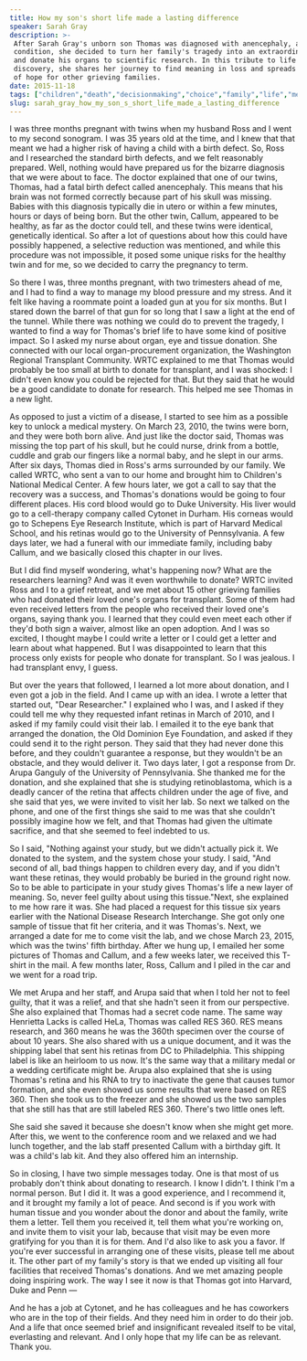 ```yaml
---
title: How my son's short life made a lasting difference
speaker: Sarah Gray
description: >-
 After Sarah Gray's unborn son Thomas was diagnosed with anencephaly, a terminal
 condition, she decided to turn her family's tragedy into an extraordinary gift
 and donate his organs to scientific research. In this tribute to life and
 discovery, she shares her journey to find meaning in loss and spreads a message
 of hope for other grieving families.
date: 2015-11-18
tags: ["children","death","decisionmaking","choice","family","life","medical-research","medicine","parenting","science","tedmed"]
slug: sarah_gray_how_my_son_s_short_life_made_a_lasting_difference
---
```


I was three months pregnant with twins when my husband Ross and I went to my second
sonogram. I was 35 years old at the time, and I knew that that meant we had a higher risk
of having a child with a birth defect. So, Ross and I researched the standard birth
defects, and we felt reasonably prepared. Well, nothing would have prepared us for the
bizarre diagnosis that we were about to face. The doctor explained that one of our twins,
Thomas, had a fatal birth defect called anencephaly. This means that his brain was not
formed correctly because part of his skull was missing. Babies with this diagnosis
typically die in utero or within a few minutes, hours or days of being born. But the other
twin, Callum, appeared to be healthy, as far as the doctor could tell, and these twins
were identical, genetically identical. So after a lot of questions about how this could
have possibly happened, a selective reduction was mentioned, and while this procedure was
not impossible, it posed some unique risks for the healthy twin and for me, so we decided
to carry the pregnancy to term.

So there I was, three months pregnant, with two trimesters ahead of me, and I had to find
a way to manage my blood pressure and my stress. And it felt like having a roommate point
a loaded gun at you for six months. But I stared down the barrel of that gun for so long
that I saw a light at the end of the tunnel. While there was nothing we could do to
prevent the tragedy, I wanted to find a way for Thomas's brief life to have some kind of
positive impact. So I asked my nurse about organ, eye and tissue donation. She connected
with our local organ-procurement organization, the Washington Regional Transplant
Community. WRTC explained to me that Thomas would probably be too small at birth to donate
for transplant, and I was shocked: I didn't even know you could be rejected for that. But
they said that he would be a good candidate to donate for research. This helped me see
Thomas in a new light.

As opposed to just a victim of a disease, I started to see him as a possible key to unlock
a medical mystery. On March 23, 2010, the twins were born, and they were both born alive.
And just like the doctor said, Thomas was missing the top part of his skull, but he could
nurse, drink from a bottle, cuddle and grab our fingers like a normal baby, and he slept
in our arms. After six days, Thomas died in Ross's arms surrounded by our family. We called
WRTC, who sent a van to our home and brought him to Children's National Medical Center. A
few hours later, we got a call to say that the recovery was a success, and Thomas's
donations would be going to four different places. His cord blood would go to Duke
University. His liver would go to a cell-therapy company called Cytonet in Durham. His
corneas would go to Schepens Eye Research Institute, which is part of Harvard Medical
School, and his retinas would go to the University of Pennsylvania. A few days later, we
had a funeral with our immediate family, including baby Callum, and we basically closed
this chapter in our lives.

But I did find myself wondering, what's happening now? What are the researchers learning?
And was it even worthwhile to donate? WRTC invited Ross and I to a grief retreat, and we
met about 15 other grieving families who had donated their loved one's organs for
transplant. Some of them had even received letters from the people who received their
loved one's organs, saying thank you. I learned that they could even meet each other if
they'd both sign a waiver, almost like an open adoption. And I was so excited, I thought
maybe I could write a letter or I could get a letter and learn about what happened. But I
was disappointed to learn that this process only exists for people who donate for
transplant. So I was jealous. I had transplant envy, I guess.

But over the years that followed, I learned a lot more about donation, and I even got a
job in the field. And I came up with an idea. I wrote a letter that started out, "Dear
Researcher." I explained who I was, and I asked if they could tell me why they requested
infant retinas in March of 2010, and I asked if my family could visit their lab. I emailed
it to the eye bank that arranged the donation, the Old Dominion Eye Foundation, and asked
if they could send it to the right person. They said that they had never done this before,
and they couldn't guarantee a response, but they wouldn't be an obstacle, and they would
deliver it. Two days later, I got a response from Dr. Arupa Ganguly of the University of
Pennsylvania. She thanked me for the donation, and she explained that she is studying
retinoblastoma, which is a deadly cancer of the retina that affects children under the age
of five, and she said that yes, we were invited to visit her lab. So next we talked on the
phone, and one of the first things she said to me was that she couldn't possibly imagine
how we felt, and that Thomas had given the ultimate sacrifice, and that she seemed to feel
indebted to us.

So I said, "Nothing against your study, but we didn't actually pick it. We donated to the
system, and the system chose your study. I said, "And second of all, bad things happen to
children every day, and if you didn't want these retinas, they would probably be buried in
the ground right now. So to be able to participate in your study gives Thomas's life a new
layer of meaning. So, never feel guilty about using this tissue."Next, she explained to me
how rare it was. She had placed a request for this tissue six years earlier with the
National Disease Research Interchange. She got only one sample of tissue that fit her
criteria, and it was Thomas's. Next, we arranged a date for me to come visit the lab, and
we chose March 23, 2015, which was the twins' fifth birthday. After we hung up, I emailed
her some pictures of Thomas and Callum, and a few weeks later, we received this T-shirt in
the mail. A few months later, Ross, Callum and I piled in the car and we went for a road
trip.

We met Arupa and her staff, and Arupa said that when I told her not to feel guilty, that
it was a relief, and that she hadn't seen it from our perspective. She also explained that
Thomas had a secret code name. The same way Henrietta Lacks is called HeLa, Thomas was
called RES 360. RES means research, and 360 means he was the 360th specimen over the
course of about 10 years. She also shared with us a unique document, and it was the
shipping label that sent his retinas from DC to Philadelphia. This shipping label is like
an heirloom to us now. It's the same way that a military medal or a wedding certificate
might be. Arupa also explained that she is using Thomas's retina and his RNA to try to
inactivate the gene that causes tumor formation, and she even showed us some results that
were based on RES 360. Then she took us to the freezer and she showed us the two samples
that she still has that are still labeled RES 360. There's two little ones
left.

She said she saved it because she doesn't know when she might get more. After this, we
went to the conference room and we relaxed and we had lunch together, and the lab staff
presented Callum with a birthday gift. It was a child's lab kit. And they also offered him
an internship.

So in closing, I have two simple messages today. One is that most of us probably don't
think about donating to research. I know I didn't. I think I'm a normal person. But I did
it. It was a good experience, and I recommend it, and it brought my family a lot of peace.
And second is if you work with human tissue and you wonder about the donor and about the
family, write them a letter. Tell them you received it, tell them what you're working on,
and invite them to visit your lab, because that visit may be even more gratifying for you
than it is for them. And I'd also like to ask you a favor. If you're ever successful in
arranging one of these visits, please tell me about it. The other part of my family's story
is that we ended up visiting all four facilities that received Thomas's donations. And we
met amazing people doing inspiring work. The way I see it now is that Thomas got into
Harvard, Duke and Penn —

And he has a job at Cytonet, and he has colleagues and he has coworkers who are in the top
of their fields. And they need him in order to do their job. And a life that once seemed
brief and insignificant revealed itself to be vital, everlasting and relevant. And I only
hope that my life can be as relevant. Thank you.

<!--
ad_duration=3.33
comment_count=28
event="TEDMED 2015"
external_start_time=0
has_talk_citation=0
intro_duration=11.82
is_subtitle_required="False"
is_talk_featured="True"
language="en"
language_swap="False"
native_language="en"
number_of_related_talks=6
number_of_speakers=1
number_of_subtitled_videos=29
number_of_tags=11
number_of_talk_download_languages=30
number_of_talk_more_resources=1
number_of_talk_recommendations=1
number_of_talks_take_actions=0
post_ad_duration=0.83
published_timestamp="2016-05-02 14:58:08"
recording_date="2015-11-18"
speaker_description="Researchers' dream donator"
speaker_is_published=1
speaker_name="Sarah Gray"
talk_name="How my son's short life made a lasting difference"
talk_recommendations_blurb="Check out reading recommendations curated by Sarah Gray."
talks_tags=["children","death","decisionmaking","choice","family","life","medical-research","medicine","parenting","science","tedmed"]
talks_take_action=[]
url_audio="https://download.ted.com/talks/SarahGray_2015P.mp3?apikey=acme-roadrunner"
url_photo_speaker="https://pe.tedcdn.com/images/ted/b5fce7fa2c2eead1aa7a8b6de3214c0b540cb795_254x191.jpg"
url_photo_talk="https://s3.amazonaws.com/talkstar-photos/uploads/f5388cc9-bbc1-4541-a0de-4208e5e434ab/SarahGray_2015P-embed.jpg"
url_webpage="https://www.ted.com/talks/sarah_gray_how_my_son_s_short_life_made_a_lasting_difference"
video_type_name="TED Stage Talk"
-->
